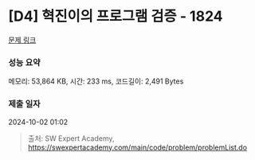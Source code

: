 # [D4] 혁진이의 프로그램 검증 - 1824 

[문제 링크](https://swexpertacademy.com/main/code/problem/problemDetail.do?contestProbId=AV4yLUiKDUoDFAUx) 

### 성능 요약

메모리: 53,864 KB, 시간: 233 ms, 코드길이: 2,491 Bytes

### 제출 일자

2024-10-02 01:02



> 출처: SW Expert Academy, https://swexpertacademy.com/main/code/problem/problemList.do
